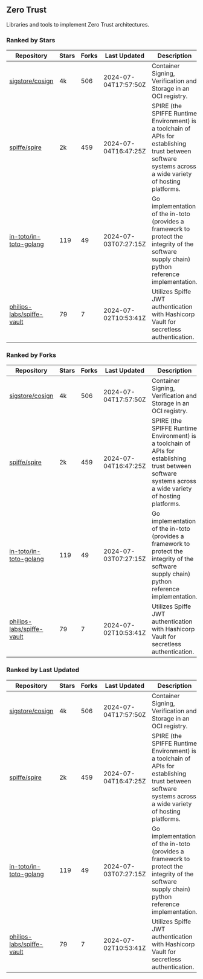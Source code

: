## Zero Trust

Libraries and tools to implement Zero Trust architectures.

### Ranked by Stars

| Repository | Stars | Forks | Last Updated | Description | 
|------------|-------|-------|--------------|-------------|
| [sigstore/cosign](https://github.com/sigstore/cosign) | 4k | 506 | 2024-07-04T17:57:50Z |  Container Signing, Verification and Storage in an OCI registry. |
| [spiffe/spire](https://github.com/spiffe/spire) | 2k | 459 | 2024-07-04T16:47:25Z |  SPIRE (the SPIFFE Runtime Environment) is a toolchain of APIs for establishing trust between software systems across a wide variety of hosting platforms. |
| [in-toto/in-toto-golang](https://github.com/in-toto/in-toto-golang) | 119 | 49 | 2024-07-03T07:27:15Z |  Go implementation of the in-toto (provides a framework to protect the integrity of the software supply chain) python reference implementation. |
| [philips-labs/spiffe-vault](https://github.com/philips-labs/spiffe-vault) | 79 | 7 | 2024-07-02T10:53:41Z |  Utilizes Spiffe JWT authentication with Hashicorp Vault for secretless authentication. |

### Ranked by Forks

| Repository | Stars | Forks | Last Updated | Description | 
|------------|-------|-------|--------------|-------------|
| [sigstore/cosign](https://github.com/sigstore/cosign) | 4k | 506 | 2024-07-04T17:57:50Z |  Container Signing, Verification and Storage in an OCI registry. |
| [spiffe/spire](https://github.com/spiffe/spire) | 2k | 459 | 2024-07-04T16:47:25Z |  SPIRE (the SPIFFE Runtime Environment) is a toolchain of APIs for establishing trust between software systems across a wide variety of hosting platforms. |
| [in-toto/in-toto-golang](https://github.com/in-toto/in-toto-golang) | 119 | 49 | 2024-07-03T07:27:15Z |  Go implementation of the in-toto (provides a framework to protect the integrity of the software supply chain) python reference implementation. |
| [philips-labs/spiffe-vault](https://github.com/philips-labs/spiffe-vault) | 79 | 7 | 2024-07-02T10:53:41Z |  Utilizes Spiffe JWT authentication with Hashicorp Vault for secretless authentication. |

### Ranked by Last Updated

| Repository | Stars | Forks | Last Updated | Description | 
|------------|-------|-------|--------------|-------------|
| [sigstore/cosign](https://github.com/sigstore/cosign) | 4k | 506 | 2024-07-04T17:57:50Z |  Container Signing, Verification and Storage in an OCI registry. |
| [spiffe/spire](https://github.com/spiffe/spire) | 2k | 459 | 2024-07-04T16:47:25Z |  SPIRE (the SPIFFE Runtime Environment) is a toolchain of APIs for establishing trust between software systems across a wide variety of hosting platforms. |
| [in-toto/in-toto-golang](https://github.com/in-toto/in-toto-golang) | 119 | 49 | 2024-07-03T07:27:15Z |  Go implementation of the in-toto (provides a framework to protect the integrity of the software supply chain) python reference implementation. |
| [philips-labs/spiffe-vault](https://github.com/philips-labs/spiffe-vault) | 79 | 7 | 2024-07-02T10:53:41Z |  Utilizes Spiffe JWT authentication with Hashicorp Vault for secretless authentication. |

